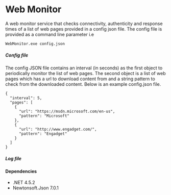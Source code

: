 # Web Monitor
A web monitor service that checks connectivity, authenticity and response times of a list of web pages provided in a config json file. The config file is provided as a command line parameter i.e
```
WebMonitor.exe config.json
```

##### Config file
The config JSON file contains an interval (in seconds) as the first object to periodically monitor the list of web pages. The second object is a list of web pages which has a url to download content from and a string pattern to check from the downloaded content. Below is an example config.json file.
```
{
  "interval": 5,
  "pages": [
    {
      "url": "https://msdn.microsoft.com/en-us",
      "pattern": "Microsoft"
    },
    {
      "url": "http://www.engadget.com/",
      "pattern": "Engadget"
    }
  ]
}
```

##### Log file

#### Dependencies
* .NET 4.5.2
* Newtonsoft.Json 7.0.1
